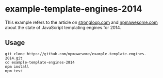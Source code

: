 example-template-engines-2014
=============================

This example refers to the article on [strongloop.com](http://) and [npmawesome.com](http://npmawesome.com/) about the state of JavaScript templating engines for 2014.

## Usage

    git clone https://github.com/npmawesome/example-template-engines-2014.git
    cd example-template-engines-2014
    npm install
    npm test
